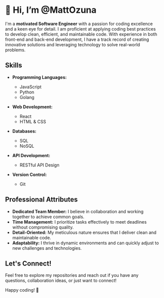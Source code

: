 # 👋 Hi, I’m @MattOzuna

I'm a **motivated Software Engineer** with a passion for coding excellence and a keen eye for detail. I am proficient at applying coding best practices to develop clean, efficient, and maintainable code. With experience in both front-end and back-end development, I have a track record of creating innovative solutions and leveraging technology to solve real-world problems.

## Skills

- **Programming Languages:**
  - JavaScript
  - Python
  - Golang

- **Web Development:**
  - React
  - HTML & CSS

- **Databases:**
  - SQL
  - NoSQL

- **API Development:**
  - RESTful API Design

- **Version Control:**
  - Git

## Professional Attributes

- **Dedicated Team Member:** I believe in collaboration and working together to achieve common goals.
- **Time Management:** I prioritize tasks effectively to meet deadlines without compromising quality.
- **Detail-Oriented:** My meticulous nature ensures that I deliver clean and maintainable code.
- **Adaptability:** I thrive in dynamic environments and can quickly adjust to new challenges and technologies.

## Let's Connect!

Feel free to explore my repositories and reach out if you have any questions, collaboration ideas, or just want to connect!

Happy coding! 🚀
